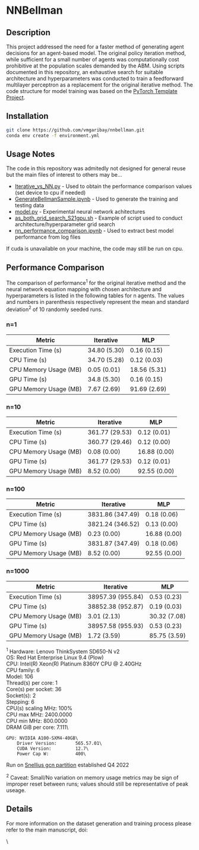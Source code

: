 # NNBellman

## Description
This project addressed the need for a faster method of generating agent decisions for an agent-based model. The original policy iteration method, while sufficient for a small number of agents was computationally cost prohibitive at the population scales demanded by the ABM. Using scripts documented in this repository, an exhaustive search for suitable architecture and hyperparameters was conducted to train a feedforward multilayer perceptron as a replacement for the original iterative method.
The code structure for model training was based on the [PyTorch Template Project](https://github.com/victoresque/pytorch-template/).


## Installation
```bash
git clone https://github.com/vmgaribay/nnbellman.git
conda env create -f environment.yml
```

## Usage Notes 
The code in this repository was admitedly not designed for general reuse but the main files of interest to others may be...


- [Iterative_vs_NN.py](/Iterative_vs_NN.py) - Used to obtain the performance comparison values (set device to cpu if needed)
- [GenerateBellmanSample.ipynb](/GenerateBellmanSample.ipynb) - Used to generate the training and testing data
- [model.py](/model/model.py) - Experimental neural network achitectures 
- [as_both_grid_search_S21gpu.sh](BatchRuns/GridSearch/as_both_grid_search_S21gpu.sh) - Example of script used to conduct architecture/hyperparameter grid search
- [nn_performance_comparison.ipynb](nn_performance_comparison.ipynb) - Used to extract best model performance from log files

If cuda is unavailable on your machine, the code may still be run on cpu.

## Performance Comparison
The comparison of performance<sup>1</sup> for the original iterative method and the neural network equation mapping with chosen architecture and hyperparameters is listed in the following tables for n agents. The values and numbers in parenthesis respectively represent the mean and standard deviation<sup>2</sup> of 10 randomly seeded runs.
### n=1
| Metric | Iterative | MLP |
|--------|-----------|-----|
| Execution Time (s) | 34.80 (5.30) | 0.16 (0.15) |
| CPU Time (s) | 34.70 (5.28) | 0.12 (0.03) |
| CPU Memory Usage (MB) | 0.05 (0.01) | 18.56 (5.31) |
| GPU Time (s) | 34.8 (5.30) | 0.16 (0.15) |
| GPU Memory Usage (MB) | 7.67 (2.69) | 91.69 (2.69) |

### n=10
| Metric | Iterative | MLP |
|--------|-----------|-----|
| Execution Time (s) | 361.77 (29.53) | 0.12 (0.01) |
| CPU Time (s) | 360.77 (29.46) | 0.12 (0.00) |
| CPU Memory Usage (MB) | 0.08 (0.00) | 16.88 (0.00) |
| GPU Time (s) | 361.77 (29.53) | 0.12 (0.01) |
| GPU Memory Usage (MB) | 8.52 (0.00) | 92.55 (0.00) |

### n=100
| Metric | Iterative | MLP |
|--------|-----------|-----|
| Execution Time (s) | 3831.86 (347.49) | 0.18 (0.06) |
| CPU Time (s) | 3821.24 (346.52) | 0.13 (0.00) |
| CPU Memory Usage (MB) | 0.23 (0.00) | 16.88 (0.00) |
| GPU Time (s) | 3831.87 (347.49) | 0.18 (0.06) |
| GPU Memory Usage (MB) | 8.52 (0.00) | 92.55 (0.00) |

### n=1000
| Metric | Iterative | MLP |
|--------|-----------|-----|
| Execution Time (s) | 38957.39 (955.84) | 0.53 (0.23) |
| CPU Time (s) | 38852.38 (952.87) | 0.19 (0.03) |
| CPU Memory Usage (MB) | 3.01 (2.13) | 30.32 (7.08) |
| GPU Time (s) | 38957.58 (955.93) | 0.53 (0.23) |
| GPU Memory Usage (MB) | 1.72 (3.59) | 85.75 (3.59) |


<sup>1</sup> Hardware: Lenovo ThinkSystem SD650-N v2\
    OS: Red Hat Enterprise Linux 9.4 (Plow)\
    CPU: Intel(R) Xeon(R) Platinum 8360Y CPU @ 2.40GHz\
        CPU family:           6\
        Model:                106\
        Thread(s) per core:   1\
        Core(s) per socket:   36\
        Socket(s):            2\
        Stepping:             6\
        CPU(s) scaling MHz:   100%\
        CPU max MHz:          2400.0000\
        CPU min MHz:          800.0000\
	    DRAM GiB per core:    7.111\

    GPU: NVIDIA A100-SXM4-40GB\
	    Driver Version:       565.57.01\
	    CUDA Version:         12.7\
	    Power Cap W:          400\

Run on [Snellius gcn partition](https://servicedesk.surf.nl/wiki/spaces/WIKI/pages/30660208/Snellius+hardware) established Q4 2022 

<sup>2</sup> Caveat: Small/No variation on memory usage metrics may be sign of improper reset between runs; values should still be representative of peak useage.


## Details
For more information on the dataset generation and training process please refer to the main manuscript, doi:


\
```